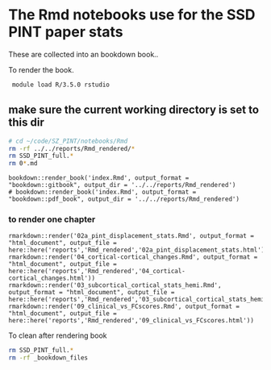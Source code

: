 # The Rmd notebooks use for the SSD PINT paper stats

These are collected into an bookdown book..

To render the book.

```sh
 module load R/3.5.0 rstudio

```

## make sure the current working directory is set to this dir

```sh
# cd ~/code/SZ_PINT/notebooks/Rmd
rm -rf ../../reports/Rmd_rendered/*
rm SSD_PINT_full.*
rm 0*.md
```

```{r}
bookdown::render_book('index.Rmd', output_format = "bookdown::gitbook", output_dir = '../../reports/Rmd_rendered')
# bookdown::render_book('index.Rmd', output_format = "bookdown::pdf_book", output_dir = '../../reports/Rmd_rendered')
```

### to render one chapter

```{r}
rmarkdown::render('02a_pint_displacement_stats.Rmd', output_format = "html_document", output_file = here::here('reports','Rmd_rendered','02a_pint_displacement_stats.html'))
rmarkdown::render('04_cortical-cortical_changes.Rmd', output_format = "html_document", output_file = here::here('reports','Rmd_rendered','04_cortical-cortical_changes.html')) 
rmarkdown::render('03_subcortical_cortical_stats_hemi.Rmd', output_format = "html_document", output_file = here::here('reports','Rmd_rendered','03_subcortical_cortical_stats_hemi.html')) 
rmarkdown::render('09_clinical_vs_FCscores.Rmd', output_format = "html_document", output_file = here::here('reports','Rmd_rendered','09_clinical_vs_FCscores.html'))
```

To clean after rendering book

```sh
rm SSD_PINT_full.*
rm -rf _bookdown_files
```